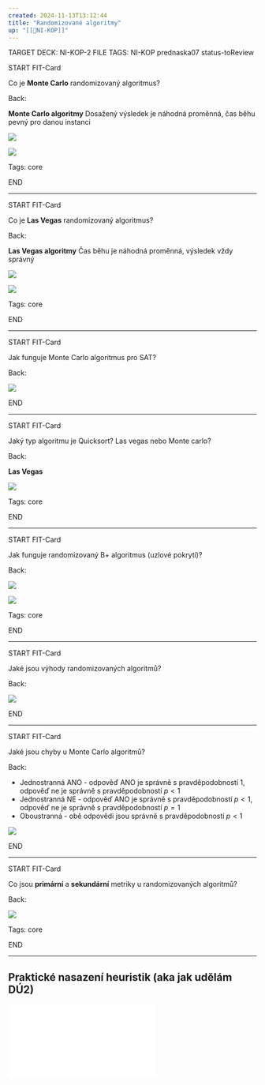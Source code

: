 ```yaml
---
created: 2024-11-13T13:12:44
title: "Randomizované algoritmy"
up: "[[📖NI-KOP]]"
---
```


TARGET DECK: NI-KOP-2
FILE TAGS: NI-KOP prednaska07 status-toReview

START
FIT-Card

Co je **Monte Carlo** randomizovaný algoritmus?

Back:

**Monte Carlo algoritmy**
Dosažený výsledek je náhodná proměnná, čas běhu pevný pro danou instanci

<!-- ExampleStart -->
![](../../Assets/Pasted%20image%2020241113142545.png)

![](../../Assets/Pasted%20image%2020241113142517.png)
<!-- ExampleEnd -->

Tags: core
<!--ID: 1735205749736-->
END

---


START
FIT-Card

Co je **Las Vegas** randomizovaný algoritmus?

Back:

**Las Vegas algoritmy**
Čas běhu je náhodná proměnná, výsledek vždy správný

<!-- ExampleStart -->
![](../../Assets/Pasted%20image%2020241113142553.png)

![](../../Assets/Pasted%20image%2020241113142517.png)
<!-- ExampleEnd -->

Tags: core
<!--ID: 1735205749738-->
END

---


START
FIT-Card

Jak funguje Monte Carlo algoritmus pro SAT?

Back:

![](../../Assets/Pasted%20image%2020241113143046.png)
<!--ID: 1735205749741-->
END

---


START
FIT-Card

Jaký typ algoritmu je Quicksort? Las vegas nebo Monte carlo?

Back:

**Las Vegas**

<!-- DetailInfoStart -->
![](../../Assets/Pasted%20image%2020241113143556.png)
<!-- DetailInfoEnd -->

Tags: core
<!--ID: 1735205749743-->
END

---


START
FIT-Card

Jak funguje randomizovaný B+ algoritmus (uzlové pokrytí)?

Back:

![](../../Assets/Pasted%20image%2020241113143723.png)

<!-- DetailInfoStart -->
![](../../Assets/Pasted%20image%2020241113144045.png)
<!-- DetailInfoEnd -->

Tags: core
<!--ID: 1735205749746-->
END

---


START
FIT-Card

Jaké jsou výhody randomizovaných algoritmů?

Back:

![](../../Assets/Pasted%20image%2020241113144126.png)
<!--ID: 1735205749748-->
END

---


START
FIT-Card

Jaké jsou chyby u Monte Carlo algoritmů?

Back:

- Jednostranná ANO - odpověď ANO je správně s pravděpodobností $1$, odpověď ne je správně s pravděpodobností $p<1$
- Jednostranná NE - odpověď ANO je správně s pravděpodobností $p<1$, odpověď ne je správně s pravděpodobností $p=1$
- Oboustranná - obě odpovědi jsou správně s pravděpodobností $p<1$

<!-- DetailInfoStart -->
![](../../Assets/Pasted%20image%2020241113144340.png)
<!-- DetailInfoEnd -->
<!--ID: 1735205749751-->
END

---


START
FIT-Card

Co jsou **primární** a **sekundární** metriky u randomizovaných algoritmů? 

Back:

![](../../Assets/Pasted%20image%2020241113144618.png)

Tags: core
<!--ID: 1735205749753-->
END

---

## Praktické nasazení heuristik (aka jak udělám DÚ2)

![](../../Assets/KOP07%20Deploy.pdf)

